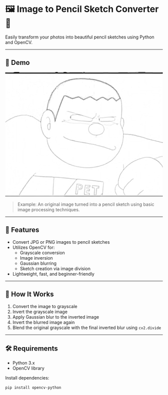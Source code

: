 # 🖼️ Image to Pencil Sketch Converter 🎨

Easily transform your photos into beautiful pencil sketches using Python and OpenCV.

---

## 📸 Demo

![Sketch Example](sketch.png)

> Example: An original image turned into a pencil sketch using basic image processing techniques.

---

## 🚀 Features

- Convert JPG or PNG images to pencil sketches
- Utilizes OpenCV for:
  - Grayscale conversion
  - Image inversion
  - Gaussian blurring
  - Sketch creation via image division
- Lightweight, fast, and beginner-friendly

---

## 🧠 How It Works

1. Convert the image to grayscale
2. Invert the grayscale image
3. Apply Gaussian blur to the inverted image
4. Invert the blurred image again
5. Blend the original grayscale with the final inverted blur using `cv2.divide`

---

## 🛠️ Requirements

- Python 3.x
- OpenCV library

Install dependencies:

```bash
pip install opencv-python


